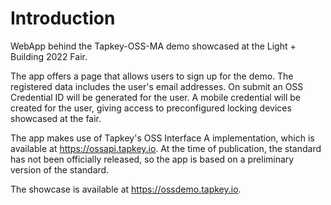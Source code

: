 # Introduction
WebApp behind the Tapkey-OSS-MA demo showcased at the Light + Building 2022 Fair.

The app offers a page that allows users to sign up for the demo. The registered data includes the user's email addresses. On submit an OSS Credential ID will be generated for the user. A mobile credential will be created for the user, giving access to preconfigured locking devices showcased at the fair.

The app makes use of Tapkey's OSS Interface A implementation, which is available at https://ossapi.tapkey.io. At the time of publication, the standard has not been officially released, so the app is based on a preliminary version of the standard.

The showcase is available at https://ossdemo.tapkey.io.
